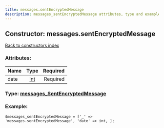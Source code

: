 ```yaml
---
title: messages.sentEncryptedMessage
description: messages_sentEncryptedMessage attributes, type and example
---
```

## Constructor: messages.sentEncryptedMessage  
[Back to constructors index](index.md)



### Attributes:

| Name     |    Type       | Required |
|----------|:-------------:|---------:|
|date|[int](../types/int.md) | Required|



### Type: [messages\_SentEncryptedMessage](../types/messages_SentEncryptedMessage.md)


### Example:

```
$messages_sentEncryptedMessage = ['_' => 'messages.sentEncryptedMessage', 'date' => int, ];
```  

